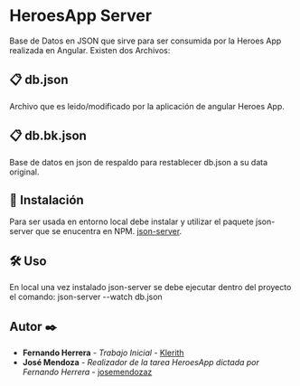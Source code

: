 # HeroesApp Server

Base de Datos en JSON que sirve para ser consumida por la Heroes App realizada en Angular. Existen dos Archivos:

## 📋 db.json

Archivo que es leido/modificado por la aplicación de angular Heroes App.

## 📋 db.bk.json

Base de datos en json de respaldo para restablecer db.json a su data original.

## 🔧 Instalación

Para ser usada en entorno local debe instalar y utilizar el paquete json-server que se enucentra en NPM. [json-server](https://www.npmjs.com/package/json-server).

## 🛠️ Uso

En local una vez instalado json-server se debe ejecutar dentro del proyecto el comando: json-server --watch db.json


## Autor ✒️
* **Fernando Herrera** - *Trabajo Inicial* - [Klerith](https://github.com/Klerith)
* **José Mendoza** - *Realizador de la tarea HeroesApp dictada por Fernando Herrera* - [josemendozaz](https://github.com/josemendozaz)